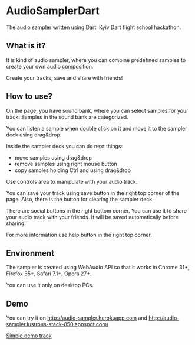 AudioSamplerDart
================

The audio sampler written using Dart. Kyiv Dart flight school hackathon.

What is it?
----------------

It is kind of audio sampler, where you can combine predefined samples to create your own audio composition. 

Create your tracks, save and share with friends!

How to use?
----------------

On the page, you have sound bank, where you can select samples for your track. Samples in the sound bank are categorized.

You can listen a sample when double click on it and move it to the sampler deck using drag&drop. 

Inside the sampler deck you can do next things:
- move samples using drag&drop
- remove samples using right mouse button 
- copy samples holding Ctrl and using drag&drop

Use controls area to manipulate with your audio track.

You can save your track using save button in the right top corner of the page. Also, there is the button for clearing the sampler deck.

There are social buttons in the right bottom corner. You can use it to share your audio track with your friends. It will be saved automatically before sharing.

For more information use help button in the right top corner.

Environment
----------------

The sampler is created using WebAudio API so that it works in Chrome 31+, Firefox 35+, Safari 7.1+, Opera 27+.

You can use it only on desktop PCs.



Demo
----------------
You can try it on  http://audio-sampler.herokuapp.com and http://audio-sampler.lustrous-stack-850.appspot.com/

<a href="http://audio-sampler.herokuapp.com/#1180535">Simple demo track</a>
